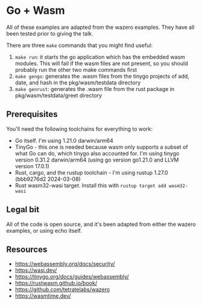 # Go + Wasm

All of these examples are adapted from the wazero examples. They have all been tested prior to giving the talk.

There are three `make` commands that you might find useful:

1. `make run`: it starts the go application which has the embedded wasm modules. This will fail if the wasm files are not present, so you should probably run the other two make commands first
2. `make gengo`: generates the .wasm files from the tinygo projects of add, date, and hash in the pkg/wasm/testdata directory
3. `make genrust`: generates the .wasm file from the rust package in pkg/wasm/testdata/greet directory

## Prerequisites

You'll need the following toolchains for everything to work:
* Go itself. I'm using 1.21.0 darwin/arm64
* TinyGo - this one is needed because wasm only supports a subset of what Go can do, which tinygo also accounted for. I'm using tinygo version 0.31.2 darwin/arm64 (using go version go1.21.0 and LLVM version 17.0.1)
* Rust, cargo, and the rustup toolchain - I'm using rustup 1.27.0 (bbb9276d2 2024-03-08)
* Rust wasm32-wasi target. Install this with `rustup target add wasm32-wasi`

## Legal bit

All of the code is open source, and it's been adapted from either the wazero examples, or using echo itself.

## Resources

* https://webassembly.org/docs/security/
* https://wasi.dev/
* https://tinygo.org/docs/guides/webassembly/
* https://rustwasm.github.io/book/
* https://github.com/tetratelabs/wazero
* https://wasmtime.dev/
